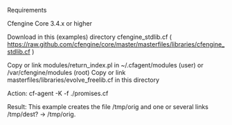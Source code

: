 Requirements

Cfengine Core 3.4.x or higher

Download in this (examples) directory cfengine_stdlib.cf ( https://raw.github.com/cfengine/core/master/masterfiles/libraries/cfengine_stdlib.cf )

Copy or link modules/return_index.pl in ~/.cfagent/modules (user) or /var/cfengine/modules (root)
Copy or link masterfiles/libraries/evolve_freelib.cf in this directory

Action: cf-agent -K -f ./promises.cf

Result: This example creates the file /tmp/orig and one or several links /tmp/dest? -> /tmp/orig.
